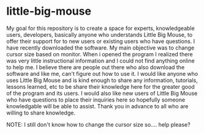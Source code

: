 # little-big-mouse
My goal for this repository is to create a space for experts, knowledgeable users, developers, basically anyone who understands Little Big Mouse, to offer their support for to new users or existing users who have questions.
I have recently downloaded the software. My main objective was to change cursor size based on monitor. When i opened the program I realized there was very little instructional information and I could not find anything online to help me.  I believe there are people out there who also download the software and like me, can't figure out how to use it.
I would like anyone who uses Little Big Mouse and is kind enough to share any information, tutorials, lessons learned, etc to be share their knowledge here for the greater good of the program and its users.
I would also like new users of Little Big Mouse who have questions to place their inquiries here so hopefully someone knowledgable will be able to assist. 
Thank you in advance to all who are willing to share knowledge.

NOTE: I still don't know how to change the cursor size so.... help please?

